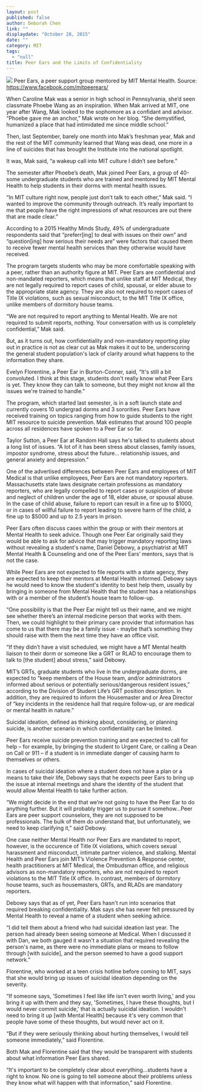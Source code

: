 ```yaml
---
layout: post
published: false
author: Deborah Chen
link: ""
displaydate: "October 28, 2015"
date: ""
category: MIT
tags: 
  - "null"
title: Peer Ears and the Limits of Confidentiality
---
```




![](http://deborahc.mit.edu/21W.737/peer_ears.jpg)
Peer Ears, a peer support group mentored by MIT Mental Health. Source: https://www.facebook.com/mitpeerears/

When Caroline Mak was a senior in high school in Pennsylvania, she’d seen classmate Phoebe Wang as an inspiration. When Mak arrived at MIT, one year after Wang, Mak looked to the sophomore as a confidant and advisor. “Phoebe gave me an anchor,” Mak wrote on her blog. “She demystified, humanized a place that had intimidated me since middle school.”

Then, last September, barely one month into Mak’s freshman year, Mak and the rest of the MIT community learned that Wang was dead, one more in a line of suicides that has brought the Institute into the national spotlight.

It was, Mak said, “a wakeup call into MIT culture I didn’t see before.”

The semester after Phoebe’s death, Mak joined Peer Ears, a group of 40-some undergraduate students who are trained and mentored by MIT Mental Health to help students in their dorms with mental health issues.

“In MIT culture right now, people just don’t talk to each other,” Mak said. “I wanted to improve the community through outreach. It’s really important to me that people have the right impressions of what resources are out there that are made clear.”

According to a 2015 Healthy Minds Study, 49% of undergraduate respondents said that “preferr[ing] to deal with issues on their own” and “question[ing] how serious their needs are” were factors that caused them to receive fewer mental health services than they otherwise would have received.

The program targets students who may be more comfortable speaking with a peer, rather than an authority figure at MIT. Peer Ears are confidential and non-mandated reporters, which means that unlike staff at MIT Medical, they are not legally required to report cases of child, spousal, or elder abuse to the appropriate state agency. They are also not required to report cases of Title IX violations, such as sexual misconduct, to the MIT Title IX office, unlike members of dormitory house teams.

“We are not required to report anything to Mental Health. We are not required to submit reports, nothing. Your conversation with us is completely confidential,” Mak said.

But, as it turns out, how confidentiality and non-mandatory reporting play out in practice is not as clear cut as Mak makes it out to be, underscoring the general student population's lack of clarity around what happens to the information they share.

Evelyn Florentine, a Peer Ear in Burton-Conner, said, “It's still a bit convoluted. I think at this stage, students don't really know what Peer Ears is yet. They know they can talk to someone, but they might not know all the issues we're trained to handle.”

The program, which started last semester, is in a soft launch state and currently covers 10 undergrad dorms and 3 sororities. Peer Ears have received training on topics ranging from how to guide students to the right MIT resource to suicide prevention. Mak estimates that around 100 people across all residences have spoken to a Peer Ear so far.

Taylor Sutton, a Peer Ear at Random Hall says he's talked to students about a long list of issues. “A lot of it has been stress about classes, family issues, impostor syndrome, stress about the future... relationship issues, and general anxiety and depression.”

One of the advertised differences between Peer Ears and employees of MIT Medical is that unlike employees, Peer Ears are not mandatory reporters. Massachusetts state laws designate certain professions as mandatory reporters, who are legally compelled to report cases or suspicion of abuse and neglect of children under the age of 18, elder abuse, or spousal abuse. In the case of child abuse, failure to report can result in a fine up to $1000, or in cases of willful failure to report leading to severe harm of the child, a fine up to $5000 and up to 2.5 years in prison.

Peer Ears often discuss cases within the group or with their mentors at Mental Health to seek advice. Though one Peer Ear originally said they would be able to ask for advice that may trigger mandatory reporting laws without revealing a student's name, Daniel Debowy, a psychiatrist at MIT Mental Health & Counseling and one of the Peer Ears’ mentors, says that is not the case.

While Peer Ears are not expected to file reports with a state agency, they are expected to keep their mentors at Mental Health informed. Debowy says he would need to know the student's identity to best help them, usually by bringing in someone from Mental Health that the student has a relationships with or a member of the student’s house team to follow-up.

“One possibility is that the Peer Ear might tell us their name, and we might see whether there’s an internal medicine person that works with them. Then, we could highlight to their primary care provider that information has come to us that there may be a family issue - maybe that’s something they should raise with them the next time they have an office visit.

“If they didn’t have a visit scheduled, we might have a MT Mental health liaison to their dorm or someone like a GRT or RLAD to encourage them to talk to [the student] about stress,” said Debowy.

MIT’s GRTs, graduate students who live in the undergraduate dorms, are expected to “keep members of the House team, and/or administrators informed about serious or potentially serious/dangerous resident issues,” according to the Division of Student Life’s GRT position description. In addition, they are required to inform the Housemaster and or Area Director of “key incidents in the residence hall that require follow-up, or are medical or mental health in nature.”

Suicidal ideation, defined as thinking about, considering, or planning suicide, is another scenario in which confidentiality can be limited.

Peer Ears receive suicide prevention training and are expected to call for help – for example, by bringing the student to Urgent Care, or calling a Dean on Call or 911 – if a student is in immediate danger of causing harm to themselves or others.

In cases of suicidal ideation where a student does not have a plan or a means to take their life, Debowy says that he expects peer Ears to bring up the issue at internal meetings and share the identity of the student that would allow Mental Health to take further action.

“We might decide in the end that we’re not going to have the Peer Ear to do anything further. But it will probably trigger us to pursue it somehow...Peer Ears are peer support counselors, they are not supposed to be professionals. The bulk of them do understand that, but unfortunately, we need to keep clarifying it,” said Debowy.
 
One case neither Mental Health nor Peer Ears are mandated to report, however, is the occurence of Title IX violations, which covers sexual harassment and misconduct, intimate partner violence, and stalking. Mental Health and Peer Ears join MIT’s Violence Prevention & Response center, health practitioners at MIT Medical, the Ombudsman office, and religious advisors as non-mandatory reporters, who are not required to report violations to the MIT Title IX office. In contrast, members of dormitory house teams, such as housemasters, GRTs, and RLADs are mandatory reporters.

Debowy says that as of yet, Peer Ears hasn't run into scenarios that required breaking confidentiality. Mak says she has never felt pressured by Mental Health to reveal a name of a student when seeking advice.

“I did tell them about a friend who had suicidal ideation last year. The person had already been seeing someone at Medical. When I discussed it with Dan, we both gauged it wasn't a situation that required revealing the person's name, as there were no immediate plans or means to follow through [with suicide], and the person seemed to have a good support network.”
	
Florentine, who worked at a teen crisis hotline before coming to MIT, says that she would bring up issues of suicidal ideation depending on the severity.

“If someone says, 'Sometimes I feel like life isn't even worth living,' and you bring it up with them and they say, 'Sometimes, I have these thoughts, but I would never commit suicide,' that is actually suicidal ideation. I wouldn't need to bring it up [with Mental Health] because it's very common that people have some of these thoughts, but would never act on it.

“But if they were seriously thinking about hurting themselves, I would tell someone immediately,” said Florentine.

Both Mak and Florentine said that they would be transparent with students about what information Peer Ears shared.

“It's important to be completely clear about everything...students have a right to know. No one is going to tell someone about their problems unless they know what will happen with that information,” said Florentine. 
